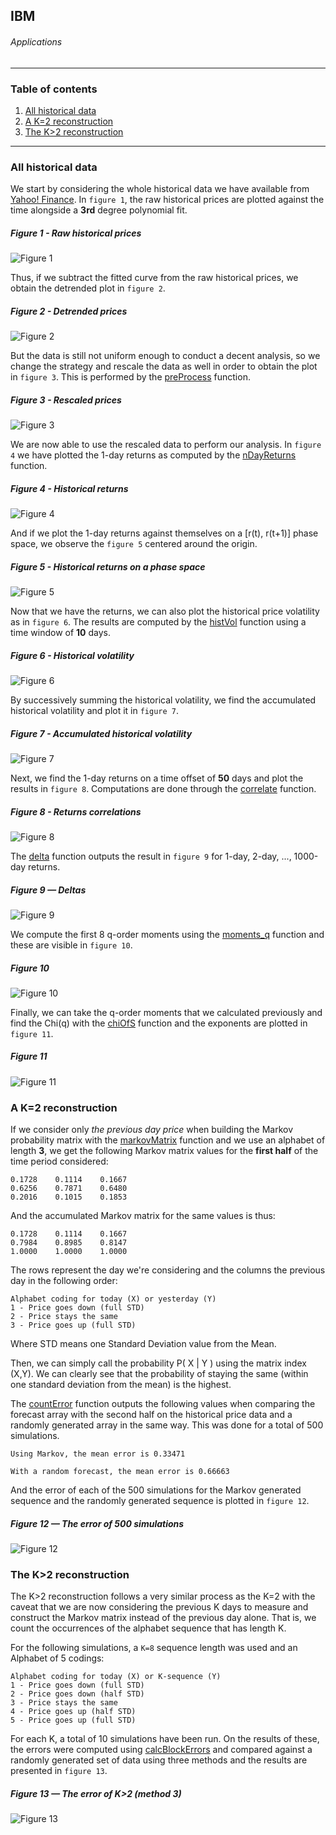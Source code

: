 ## IBM
###### Applications

---

### Table of contents

1. [All historical data](#all-historical-data)
2. [A K=2 reconstruction](#a-k2-reconstruction)
3. [The K>2 reconstruction](#the-k2-reconstruction)

---

### All historical data

We start by considering the whole historical data we have available from [Yahoo! Finance](https://finance.yahoo.com/quote/IBM?p=IBM). In `figure 1`, the raw historical prices are plotted against the time alongside a **3rd** degree polynomial fit.

##### Figure 1 - Raw historical prices
![Figure 1](https://raw.githubusercontent.com/joaocarmo/market-reconstruction/master/Applications/IBM/images/fig1.png)

Thus, if we subtract the fitted curve from the raw historical prices, we obtain the detrended plot in `figure 2`.

##### Figure 2 - Detrended prices
![Figure 2](https://raw.githubusercontent.com/joaocarmo/market-reconstruction/master/Applications/IBM/images/fig2.png)

But the data is still not uniform enough to conduct a decent analysis, so we change the strategy and rescale the data as well in order to obtain the plot in `figure 3`. This is performed by the [preProcess](https://github.com/joaocarmo/market-reconstruction/wiki/preProcess) function.

##### Figure 3 - Rescaled prices
![Figure 3](https://raw.githubusercontent.com/joaocarmo/market-reconstruction/master/Applications/IBM/images/fig3.png)

We are now able to use the rescaled data to perform our analysis. In `figure 4` we have plotted the 1-day returns as computed by the [nDayReturns](https://github.com/joaocarmo/market-reconstruction/wiki/nDayReturns) function.

##### Figure 4 - Historical returns
![Figure 4](https://raw.githubusercontent.com/joaocarmo/market-reconstruction/master/Applications/IBM/images/fig4.png)

And if we plot the 1-day returns against themselves on a [r(t), r(t+1)] phase space, we observe the `figure 5` centered around the origin.

##### Figure 5 - Historical returns on a phase space
![Figure 5](images/fig5.png)

Now that we have the returns, we can also plot the historical price volatility as in `figure 6`. The results are computed by the [histVol](https://github.com/joaocarmo/market-reconstruction/wiki/histVol) function using a time window of **10** days.

##### Figure 6 - Historical volatility
![Figure 6](images/fig6.png)

By successively summing the historical volatility, we find the accumulated historical volatility and plot it in `figure 7`.

##### Figure 7 - Accumulated historical volatility
![Figure 7](images/fig7.png)

Next, we find the 1-day returns on a time offset of **50** days and plot the results in `figure 8`. Computations are done through the [correlate](https://github.com/joaocarmo/market-reconstruction/wiki/correlate) function.

##### Figure 8 - Returns correlations
![Figure 8](images/fig8.png)

The [delta](https://github.com/joaocarmo/market-reconstruction/wiki/delta) function outputs the result in `figure 9` for 1-day, 2-day, ..., 1000-day returns.

##### Figure 9 — Deltas
![Figure 9](https://raw.githubusercontent.com/joaocarmo/market-reconstruction/master/Applications/IBM/images/fig9.png)

We compute the first 8 q-order moments using the [moments_q](https://github.com/joaocarmo/market-reconstruction/wiki/moments_q) function and these are visible in `figure 10`.

##### Figure 10
![Figure 10](https://raw.githubusercontent.com/joaocarmo/market-reconstruction/master/Applications/IBM/images/fig10.png)

Finally, we can take the q-order moments that we calculated previously and find the Chi(q) with the [chiOfS](https://github.com/joaocarmo/market-reconstruction/wiki/chiOfS) function and the exponents are plotted in `figure 11`.

##### Figure 11
![Figure 11](https://raw.githubusercontent.com/joaocarmo/market-reconstruction/master/Applications/IBM/images/fig11.png)

### A K=2 reconstruction

If we consider only _the previous day price_ when building the Markov probability matrix with the [markovMatrix](https://github.com/joaocarmo/market-reconstruction/wiki/markovMatrix) function and we use an alphabet of length **3**, we get the following Markov matrix values for the **first half** of the time period considered:

```
0.1728    0.1114    0.1667
0.6256    0.7871    0.6480
0.2016    0.1015    0.1853
```

And the accumulated Markov matrix for the same values is thus:

```
0.1728    0.1114    0.1667
0.7984    0.8985    0.8147
1.0000    1.0000    1.0000
```

The rows represent the day we're considering and the columns the previous day in the following order:

```
Alphabet coding for today (X) or yesterday (Y)
1 - Price goes down (full STD)
2 - Price stays the same
3 - Price goes up (full STD)
```

Where STD means one Standard Deviation value from the Mean.

Then, we can simply call the probability P( X | Y ) using the matrix index (X,Y). We can clearly see that the probability of staying the same (within one standard deviation from the mean) is the highest.

The [countError](https://github.com/joaocarmo/market-reconstruction/wiki/countError) function outputs the following values when comparing the forecast array with the second half on the historical price data and a randomly generated array in the same way. This was done for a total of 500 simulations.

```
Using Markov, the mean error is 0.33471

With a random forecast, the mean error is 0.66663
```

And the error of each of the 500 simulations for the Markov generated sequence and the randomly generated sequence is plotted in `figure 12`.

##### Figure 12 — The error of 500 simulations
![Figure 12](https://raw.githubusercontent.com/joaocarmo/market-reconstruction/master/Applications/IBM/images/fig12.png)

### The K>2 reconstruction

The K>2 reconstruction follows a very similar process as the K=2 with the caveat that we are now considering the previous K days to measure and construct the Markov matrix instead of the previous day alone. That is, we count the occurrences of the alphabet sequence that has length K.

For the following simulations, a `K=8` sequence length was used and an Alphabet of 5 codings:

```
Alphabet coding for today (X) or K-sequence (Y)
1 - Price goes down (full STD)
2 - Price goes down (half STD)
3 - Price stays the same
4 - Price goes up (half STD)
5 - Price goes up (full STD)
```

For each K, a total of 10 simulations have been run. On the results of these, the errors were computed using [calcBlockErrors](https://github.com/joaocarmo/market-reconstruction/wiki/calcBlockErrors) and compared against a randomly generated set of data using three methods and the results are presented in `figure 13`.

##### Figure 13 — The error of K>2 (method 3)
![Figure 13](https://raw.githubusercontent.com/joaocarmo/market-reconstruction/master/Applications/IBM/images/fig13.png)
